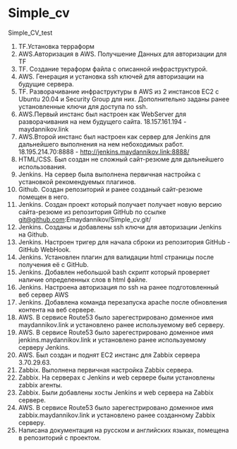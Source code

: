 # Simple_cv
Simple_CV_test

1. TF.Установка терраформ
2. AWS.Авторизация в AWS. Получшение Данных для авторизации для TF
3. TF. Создание тераформ файла с описанной инфраструктурой. 
4. AWS. Генерация и установка ssh ключей для авторизации на будущие сервера.
5. TF. Разворачивание инфраструктуры в AWS из 2 инстансов EC2 c Ubuntu 20.04 и Security Group для них. Дополнительно заданы ранее установленные ключи для доступа по ssh.
6. AWS.Первый инстанс был настроен как WebServer для разворачивания на нем будущего сайта. 18.157.161.194 - maydannikov.link
7. AWS.Второй инстанс был настроен как сервер для Jenkins для дальнейшего выполнения на нем небоходимых работ. 18.195.214.70:8888 - http://jenkins.maydannikov.link:8888/
8. HTML/CSS. Был создан не сложный сайт-резюме для дальнейшего использования.
9. Jenkins. На сервер была выполнена первичная настройка с установкой рекомендуемых плагинов.
10. Github. Создан репозиторий и ранее созданый сайт-резюме помещен в него.
11. Jenkins. Создан проект который получает получает новую версию сайта-резюме из репозитория GitHub по ссылке git@github.com:Emaydannikov/Simple_cv.git/
12. Jenkins. Созданы и добавлены ssh ключи для авторизации Jenkins на Github.
13. Jenkins. Настроен тригер для начала сброки из репозитория GitHub - GitHub WebHook.
14. Jenkins. Установлен плагин для валидации html страницы после получения её с GitHub.
15. Jenkins. Добавлен небольшой bash скрипт который проверяет наличие определенных слов в html файле.
16. Jenkins. Настроена авторизация по ssh на ранее подготовленный веб сервер AWS 
17. Jenkins. Добавлена команда перезапуска apache после обновления контента на веб сервере.
18. AWS. В сервисе Route53 было зарегестрировано доменное имя maydannikov.link и установлено ранее используемому веб серверу.
19. AWS. В сервисе Route53 было зарегестрировано доменное имя jenkins.maydannikov.link и установлено ранее используемому серверу Jenkins.
20. AWS. Был создан и поднят EC2 инстанс для Zabbix сервера 3.70.29.63.
21. Zabbix. Выполнена первичная настройка Zabbix сервера.
22. Zabbix. На серверах с Jenkins и web сервере были установлены zabbix агенты.
23. Zabbix. Были добавлены хосты Jenkins и web сервера на Zabbix сервере.
24. AWS. В сервисе Route53 было зарегестрировано доменное имя zabbix.maydannikov.link и установлено ранее созданному Zabbix серверу.
25. Написана документация на русском и английских языках, помещена в репозиторий с проектом.